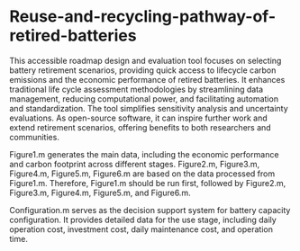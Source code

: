# Reuse-and-recycling-pathway-of-retired-batteries

This accessible roadmap design and evaluation tool focuses on selecting battery retirement scenarios, providing quick access to lifecycle carbon emissions and the economic performance of retired batteries. It enhances traditional life cycle assessment methodologies by streamlining data management, reducing computational power, and facilitating automation and standardization. The tool simplifies sensitivity analysis and uncertainty evaluations. As open-source software, it can inspire further work and extend retirement scenarios, offering benefits to both researchers and communities.

Figure1.m generates the main data, including the economic performance and carbon footprint across different stages. Figure2.m, Figure3.m, Figure4.m, Figure5.m, Figure6.m are based on the data processed from Figure1.m. Therefore, Figure1.m should be run first, followed by Figure2.m, Figure3.m, Figure4.m, Figure5.m, and Figure6.m.

Configuration.m serves as the decision support system for battery capacity configuration. It provides detailed data for the use stage, including daily operation cost, investment cost, daily maintenance cost, and operation time. 
